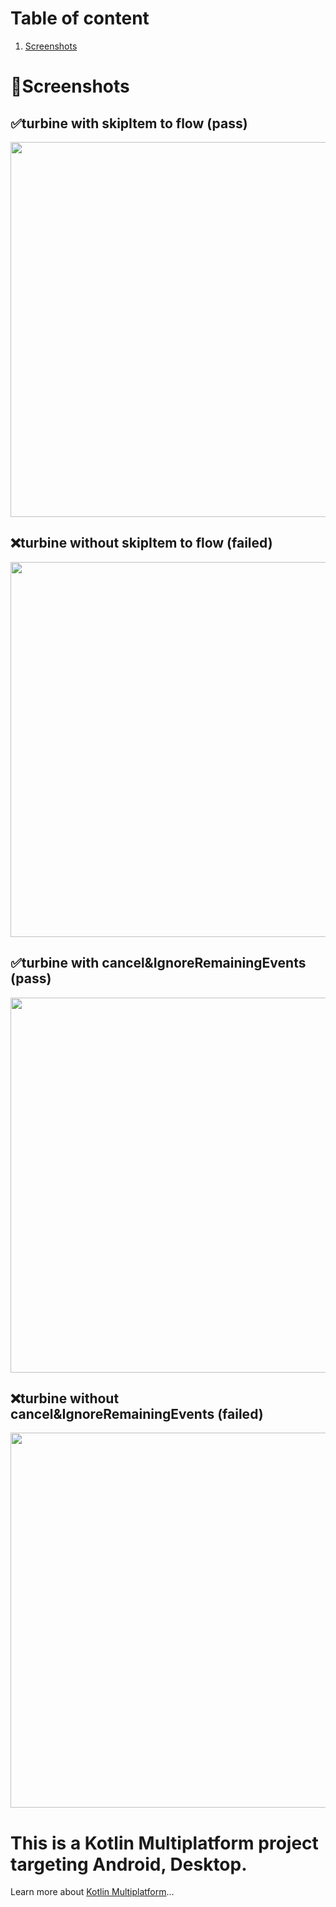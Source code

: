 # Table of content
1. [Screenshots](#screenshots)


# 📸Screenshots
## ✅turbine with skipItem to flow (pass)
<img src = "https://github.com/user-attachments/assets/4c7e2d9c-bf9c-4ada-8e3f-4f3414c7ecae" width = "800" height = "600">

## ❌turbine without skipItem to flow (failed)
<img src = "https://github.com/user-attachments/assets/4782f79e-a44f-41e4-b3df-475ae56b1b90" width = "800" height = "600">

## ✅turbine with cancel&IgnoreRemainingEvents (pass)
<img src = "https://github.com/user-attachments/assets/c6320903-b660-4eed-a8a9-89a2fb7f0705" width = "800" height = "600">

## ❌turbine without cancel&IgnoreRemainingEvents (failed)
<img src = "https://github.com/user-attachments/assets/08ffcf39-8b3d-4d7a-b8dd-cb4c8870727b" width = "800" height = "600">

# This is a Kotlin Multiplatform project targeting Android, Desktop.
Learn more about [Kotlin Multiplatform](https://www.jetbrains.com/help/kotlin-multiplatform-dev/get-started.html)…
